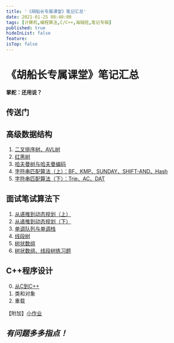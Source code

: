 ```yaml
---
title: '《胡船长专属课堂》笔记汇总'
date: 2021-01-25 08:40:00
tags: [计算机,编程算法,C/C++,海贼班,笔记专辑]
published: true
hideInList: false
feature: 
isTop: false
---
```

# 《胡船长专属课堂》笔记汇总

**掌舵：还用说？**

## 传送门

## 高级数据结构

1.  [二叉排序树、AVL树](https://doublelll3.ml/gsj_1_二叉排序树、AVL树/)
2.  [红黑树](https://doublelll3.ml/gsj_2_红黑树/)
3.  [哈夫曼树与哈夫曼编码](https://doublelll3.ml/gsj_3_哈夫曼树与哈夫曼编码/)
5.  [字符串匹配算法（上）：BF、KMP、SUNDAY、SHIFT-AND、Hash](https://doublelll3.ml/gsj_4_字符串匹配算法（上）：单模匹配算法/)
6.  [字符串匹配算法（下）：Trie、AC、DAT](https://doublelll3.ml/gsj_5_字符串匹配算法（下）：多模匹配相关/)

## 面试笔试算法下

1.  [从递推到动态规划（上）](https://doublelll3.ml/mbsx_1_从递推到动态规划（上）/)
2.  [从递推到动态规划（下）](https://doublelll3.ml/mbsx_2_从递推到动态规划（下）/)
3.  [单调队列与单调栈](https://doublelll3.ml/mbsx_3_单调队列与单调栈/)
4.  [线段树](https://doublelll3.ml/mbsx_4_线段树/)
5.  [树状数组](https://doublelll3.ml/mbsx_5_树状数组/)
6.  [树状数组、线段树练习题](https://doublelll3.ml/mbsx_6_树状数组、线段树练习/)

## C++程序设计

0. [从C到C++](https://doublelll3.ml/cpp_0_从C到CPP/)
1. 类和对象
2. 重载

【附加】[小作业](https://doublelll3.ml/cpp_《CPP程序设计》小作业/)

## *有问题多多指点！*